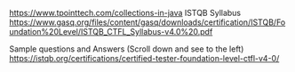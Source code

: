 https://www.tpointtech.com/collections-in-java
ISTQB Syllabus
https://www.gasq.org/files/content/gasq/downloads/certification/ISTQB/Foundation%20Level/ISTQB_CTFL_Syllabus-v4.0%20.pdf

Sample questions and Answers (Scroll down and see to the left)
https://istqb.org/certifications/certified-tester-foundation-level-ctfl-v4-0/
